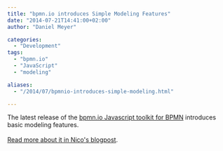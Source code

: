 ```yaml
---
title: "bpmn.io introduces Simple Modeling Features"
date: "2014-07-21T14:41:00+02:00"
author: "Daniel Meyer"

categories:
  - "Development"
tags: 
  - "bpmn.io"
  - "JavaScript"
  - "modeling"

aliases:
  - "/2014/07/bpmnio-introduces-simple-modeling.html"

---
```


The latest release of the <a href="http://bpmn.io/">bpmn.io Javascript toolkit for BPMN</a>&nbsp;introduces basic modeling features.<br /><br /><a href="http://bpmn.io/blog/posts/2014-simple-process-modeling.html">Read more about it in Nico's blogpost</a>.